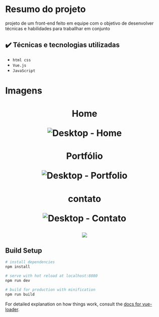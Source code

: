 # Resumo do projeto
projeto de um front-end feito em equipe com o objetivo de desenvolver técnicas e habilidades para traballhar em conjunto
## ✔️ Técnicas e tecnologias utilizadas

- ``html css``
- ``Vue.js``
- ``JavaScript``

# Imagens
<h1 align="center">Home
  
![Desktop - Home](https://user-images.githubusercontent.com/79527585/159768585-e8056cc8-d27d-4691-b28c-950d236ee549.jpg)
</h1>

<h1 align="center">Portfólio
    
![Desktop - Portfolio](https://user-images.githubusercontent.com/79527585/159770053-17a8741f-3f25-4063-80c9-7827c420a1ec.jpg)
</h1>
 
<h1 align="center">contato

![Desktop - Contato](https://user-images.githubusercontent.com/79527585/159770232-88d34725-6fe0-4173-9d16-d9193ef75bd8.jpg)
</h1>

<p align="center">
<img src="http://img.shields.io/static/v1?label=STATUS&message=CONCLUIDO&color=GREEN&style=for-the-badge"/>
</p>


## Build Setup

``` bash
# install dependencies
npm install

# serve with hot reload at localhost:8080
npm run dev

# build for production with minification
npm run build
```

For detailed explanation on how things work, consult the [docs for vue-loader](http://vuejs.github.io/vue-loader).
